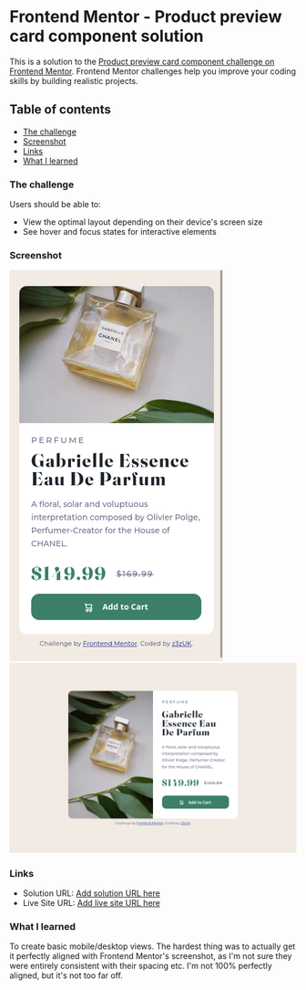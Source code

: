 # Frontend Mentor - Product preview card component solution

This is a solution to the [Product preview card component challenge on Frontend Mentor](https://www.frontendmentor.io/challenges/product-preview-card-component-GO7UmttRfa). Frontend Mentor challenges help you improve your coding skills by building realistic projects.

## Table of contents

- [The challenge](#the-challenge)
- [Screenshot](#screenshot)
- [Links](#links)
- [What I learned](#what-i-learned)

### The challenge

Users should be able to:

- View the optimal layout depending on their device's screen size
- See hover and focus states for interactive elements

### Screenshot

![](mobile-view.png)
![](desktop-view.png)

### Links

- Solution URL: [Add solution URL here](https://your-solution-url.com)
- Live Site URL: [Add live site URL here](https://your-live-site-url.com)

### What I learned

To create basic mobile/desktop views.
The hardest thing was to actually get it perfectly aligned with Frontend Mentor's screenshot, as I'm not sure they were entirely consistent with their spacing etc. I'm not 100% perfectly aligned, but it's not too far off.
